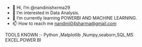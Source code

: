 - 👋 Hi, I’m @nandinishxrma29
- 👀 I’m interested in Data Analysis.
- 🌱 I’m currently learning POWERBI AND MACHINE LEARNING.
- 📫 How to reach me nandinii04sharma@gmail.com

<!---
nandinishxrma29/nandinishxrma29 is a ✨ special ✨ repository because its `README.md` (this file) appears on your GitHub profile.
You can click the Preview link to take a look at your changes.
--->
TOOLS KNOWN :-
Python ,Matplotlib ,Numpy,seaborn,SQL,MS EXCEL.POWER BI
